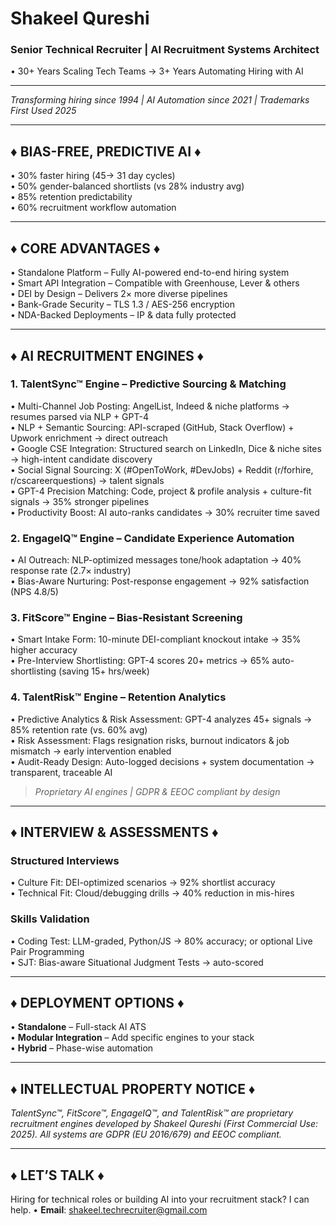 # Shakeel Qureshi  
### Senior Technical Recruiter | AI Recruitment Systems Architect  
• 30+ Years Scaling Tech Teams -> 3+ Years Automating Hiring with AI  

---

*Transforming hiring since 1994 | AI Automation since 2021 | Trademarks First Used 2025*

---

## ♦ BIAS-FREE, PREDICTIVE AI ♦  
• 30% faster hiring (45-> 31 day cycles)  
• 50% gender-balanced shortlists (vs 28% industry avg)  
• 85% retention predictability  
• 60% recruitment workflow automation  

---

## ♦ CORE ADVANTAGES ♦  
• Standalone Platform – Fully AI-powered end-to-end hiring system  
• Smart API Integration – Compatible with Greenhouse, Lever & others  
• DEI by Design – Delivers 2× more diverse pipelines  
• Bank-Grade Security – TLS 1.3 / AES-256 encryption  
• NDA-Backed Deployments – IP & data fully protected  

---

## ♦ AI RECRUITMENT ENGINES ♦  

### 1. TalentSync™ Engine – Predictive Sourcing & Matching   
• Multi-Channel Job Posting: AngelList, Indeed & niche platforms -> resumes parsed via NLP + GPT-4  
• NLP + Semantic Sourcing: API-scraped (GitHub, Stack Overflow) + Upwork enrichment -> direct outreach  
• Google CSE Integration: Structured search on LinkedIn, Dice & niche sites -> high-intent candidate discovery  
• Social Signal Sourcing: X (#OpenToWork, #DevJobs) + Reddit (r/forhire, r/cscareerquestions) -> talent signals  
• GPT-4 Precision Matching: Code, project & profile analysis + culture-fit signals -> 35% stronger pipelines  
• Productivity Boost: AI auto-ranks candidates -> 30% recruiter time saved  

### 2. EngageIQ™ Engine – Candidate Experience Automation  
• AI Outreach: NLP-optimized messages tone/hook adaptation -> 40% response rate (2.7× industry)  
• Bias-Aware Nurturing: Post-response engagement -> 92% satisfaction (NPS 4.8/5)  

### 3. FitScore™ Engine – Bias-Resistant Screening  
• Smart Intake Form: 10-minute DEI-compliant knockout intake -> 35% higher accuracy  
• Pre-Interview Shortlisting: GPT-4 scores 20+ metrics -> 65% auto-shortlisting (saving 15+ hrs/week)

### 4. TalentRisk™ Engine – Retention Analytics  
• Predictive Analytics & Risk Assessment: GPT-4 analyzes 45+ signals -> 85% retention rate (vs. 60% avg)  
• Risk Assessment: Flags resignation risks, burnout indicators & job mismatch -> early intervention enabled  
• Audit-Ready Design: Auto-logged decisions + system documentation -> transparent, traceable AI  
 

> *Proprietary AI engines | GDPR & EEOC compliant by design*

---

## ♦ INTERVIEW & ASSESSMENTS ♦  

### Structured Interviews  
• Culture Fit: DEI-optimized scenarios -> 92% shortlist accuracy  
• Technical Fit: Cloud/debugging drills -> 40% reduction in mis-hires  

### Skills Validation  
• Coding Test: LLM-graded, Python/JS -> 80% accuracy; or optional Live Pair Programming  
• SJT: Bias-aware Situational Judgment Tests -> auto-scored

---

## ♦ DEPLOYMENT OPTIONS ♦  
• **Standalone** – Full-stack AI ATS  
• **Modular Integration** – Add specific engines to your stack  
• **Hybrid** – Phase-wise automation  


---

## ♦ INTELLECTUAL PROPERTY NOTICE ♦  
*TalentSync™, FitScore™, EngageIQ™, and TalentRisk™ are proprietary recruitment engines developed by Shakeel Qureshi (First Commercial Use: 2025). All systems are GDPR (EU 2016/679) and EEOC compliant.*

---

## ♦ LET’S TALK ♦  
Hiring for technical roles or building AI into your recruitment stack? I can help.
• **Email**: shakeel.techrecruiter@gmail.com


